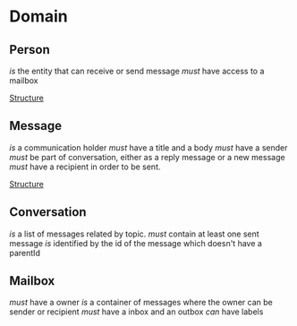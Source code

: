 Domain======Person------*is* the entity that can receive or send message*must* have access to a mailbox[Structure](./person.md)Message-------*is* a communication holder *must* have a title and a body*must* have a sender*must* be part of conversation, either as a reply message or a new message*must* have a recipient in order to be sent.[Structure](./message.md)Conversation------------*is* a list of messages related by topic.*must* contain at least one sent message*is* identified by the id of the message which doesn't have a parentId Mailbox-------*must* have a owner*is* a container of messages where the owner can be sender or recipient*must* have a inbox and an outbox*can* have labels